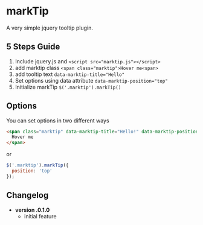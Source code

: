 markTip
=======

A very simple jquery tooltip plugin.

5 Steps Guide
-------------
1. Include jquery.js and ```<script src="marktip.js"></script>```
2. add marktip class ```<span class="marktip">Hover me<span>```
3. add tooltip text ```data-marktip-title="Hello"```
4. Set options using data attribute ```data-marktip-position="top"```
5. Initialize markTip `$('.marktip').markTip()`

Options
-------
You can set options in two different ways

```html
<span class="marktip" data-marktip-title="Hello!" data-marktip-position="top">
  Hover me
</span>
```

or

~~~ js
$('.marktip').markTip({ 
  position: 'top'
});
~~~

Changelog
---------
* **version .0.1.0**
	- initial feature
